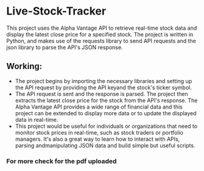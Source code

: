 # Live-Stock-Tracker
This project uses the Alpha Vantage API to retrieve real-time stock data and display the latest close price for a specified stock. The project is written in Python, and makes use of the requests library to send API requests and the json library to parse the API's JSON response. 
## Working:
* The project begins by importing the necessary libraries and setting up the API request by providing the API keyand the stock's ticker symbol. 
* The API request is sent and the response is parsed. The project then extracts the latest close price for the stock from the API's response. The Alpha Vantage API provides a wide range of financial data and this project can be extended to display more data or to update the displayed data in real-time. 
* This project would be useful for individuals or organizations that need to monitor stock prices in real-time, such as stock traders or portfolio managers. It's also a great way to learn how to interact with APIs, parsing andmanipulating JSON data and build simple but useful scripts.

### For more check for the pdf uploaded
